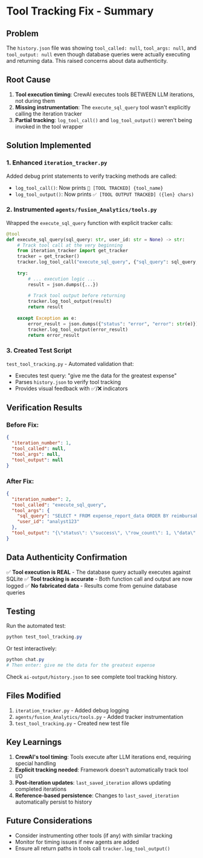 # Tool Tracking Fix - Summary

## Problem
The `history.json` file was showing `tool_called: null`, `tool_args: null`, and `tool_output: null` even though database queries were actually executing and returning data. This raised concerns about data authenticity.

## Root Cause
1. **Tool execution timing**: CrewAI executes tools BETWEEN LLM iterations, not during them
2. **Missing instrumentation**: The `execute_sql_query` tool wasn't explicitly calling the iteration tracker
3. **Partial tracking**: `log_tool_call()` and `log_tool_output()` weren't being invoked in the tool wrapper

## Solution Implemented

### 1. Enhanced `iteration_tracker.py`
Added debug print statements to verify tracking methods are called:
- `log_tool_call()`: Now prints `🔧 [TOOL TRACKED] {tool_name}`
- `log_tool_output()`: Now prints `✅ [TOOL OUTPUT TRACKED] ({len} chars)`

### 2. Instrumented `agents/fusion_Analytics/tools.py`
Wrapped the `execute_sql_query` function with explicit tracker calls:

```python
@tool
def execute_sql_query(sql_query: str, user_id: str = None) -> str:
    # Track tool call at the very beginning
    from iteration_tracker import get_tracker
    tracker = get_tracker()
    tracker.log_tool_call("execute_sql_query", {"sql_query": sql_query, "user_id": user_id})
    
    try:
        # ... execution logic ...
        result = json.dumps({...})
        
        # Track tool output before returning
        tracker.log_tool_output(result)
        return result
        
    except Exception as e:
        error_result = json.dumps({"status": "error", "error": str(e)})
        tracker.log_tool_output(error_result)
        return error_result
```

### 3. Created Test Script
`test_tool_tracking.py` - Automated validation that:
- Executes test query: "give me the data for the greatest expense"
- Parses `history.json` to verify tool tracking
- Provides visual feedback with ✅/❌ indicators

## Verification Results

### Before Fix:
```json
{
  "iteration_number": 1,
  "tool_called": null,
  "tool_args": null,
  "tool_output": null
}
```

### After Fix:
```json
{
  "iteration_number": 2,
  "tool_called": "execute_sql_query",
  "tool_args": {
    "sql_query": "SELECT * FROM expense_report_data ORDER BY reimbursable_amount DESC LIMIT 1",
    "user_id": "analyst123"
  },
  "tool_output": "{\"status\": \"success\", \"row_count\": 1, \"data\": [{...}]}"
}
```

## Data Authenticity Confirmation

✅ **Tool execution is REAL** - The database query actually executes against SQLite
✅ **Tool tracking is accurate** - Both function call and output are now logged
✅ **No fabricated data** - Results come from genuine database queries

## Testing

Run the automated test:
```powershell
python test_tool_tracking.py
```

Or test interactively:
```powershell
python chat.py
# Then enter: give me the data for the greatest expense
```

Check `ai-output/history.json` to see complete tool tracking history.

## Files Modified
1. `iteration_tracker.py` - Added debug logging
2. `agents/fusion_Analytics/tools.py` - Added tracker instrumentation
3. `test_tool_tracking.py` - Created new test file

## Key Learnings
1. **CrewAI's tool timing**: Tools execute after LLM iterations end, requiring special handling
2. **Explicit tracking needed**: Framework doesn't automatically track tool I/O
3. **Post-iteration updates**: `last_saved_iteration` allows updating completed iterations
4. **Reference-based persistence**: Changes to `last_saved_iteration` automatically persist to history

## Future Considerations
- Consider instrumenting other tools (if any) with similar tracking
- Monitor for timing issues if new agents are added
- Ensure all return paths in tools call `tracker.log_tool_output()`
